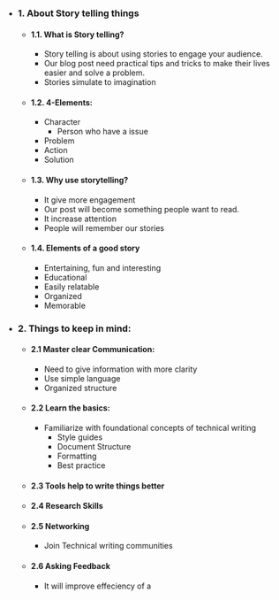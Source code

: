 
* ### 1. About Story telling things

	* #### 1.1. What is Story telling?
		* Story telling is about using stories to engage your audience.
		* Our blog post need practical tips and tricks to make their lives easier and solve a problem.
		* Stories simulate to imagination

	* #### 1.2. 4-Elements:
		* Character
			* Person who have a issue
		* Problem
		* Action
		* Solution

	* #### 1.3. Why use storytelling?
		* It give more engagement
		* Our post will become something people want to read.
		* It increase attention
		* People will remember our stories

	* #### 1.4. Elements of a good story
		* Entertaining, fun and interesting
		* Educational
		* Easily relatable
		* Organized
		* Memorable

* ### 2. Things to keep in mind:
	* #### 2.1 Master clear Communication:
		* Need to give information with more clarity
		* Use simple language
		* Organized structure

	* #### 2.2 Learn the basics:
		* Familiarize with foundational concepts of technical writing
			* Style guides
			* Document Structure
			* Formatting
			* Best practice

	* #### 2.3 Tools help to write things better
	* #### 2.4 Research Skills
	* #### 2.5 Networking
		* Join Technical writing communities
	* #### 2.6 Asking Feedback
		* It will improve effeciency of a